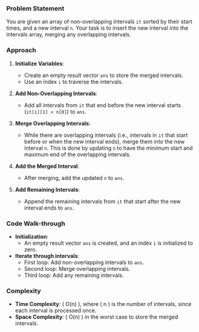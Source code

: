 ### Problem Statement
You are given an array of non-overlapping intervals `it` sorted by their start times, and a new interval `n`. Your task is to insert the new interval into the intervals array, merging any overlapping intervals.

### Approach
1. **Initialize Variables**:
   - Create an empty result vector `ans` to store the merged intervals.
   - Use an index `i` to traverse the intervals.

2. **Add Non-Overlapping Intervals**:
   - Add all intervals from `it` that end before the new interval starts (`it[i][1] < n[0]`) to `ans`.

3. **Merge Overlapping Intervals**:
   - While there are overlapping intervals (i.e., intervals in `it` that start before or when the new interval ends), merge them into the new interval `n`. This is done by updating `n` to have the minimum start and maximum end of the overlapping intervals.

4. **Add the Merged Interval**:
   - After merging, add the updated `n` to `ans`.

5. **Add Remaining Intervals**:
   - Append the remaining intervals from `it` that start after the new interval ends to `ans`.

### Code Walk-through
- **Initialization**:
   - An empty result vector `ans` is created, and an index `i` is initialized to zero.
- **Iterate through intervals**:
   - First loop: Add non-overlapping intervals to `ans`.
   - Second loop: Merge overlapping intervals.
   - Third loop: Add any remaining intervals.

### Complexity
- **Time Complexity**: \( O(n) \), where \( n \) is the number of intervals, since each interval is processed once.
- **Space Complexity**: \( O(n) \) in the worst case to store the merged intervals.
